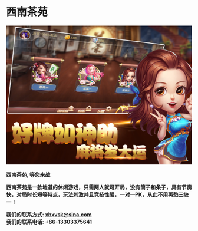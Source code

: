# 西南茶苑

![](Ux011x0.jpg)


**西南茶苑, 等您来战** <br>

**西南茶苑是一款地道的休闲游戏，只需两人就可开局，没有筒子和条子，具有节奏快，对局时长短等特点，玩法刺激并且竞技性强，一对一PK，从此不用再愁三缺一！**<br>

**我们的联系方式: xbxvsk@sina.com** <br>
**我们的联系电话: +86-13303375641** <br>
